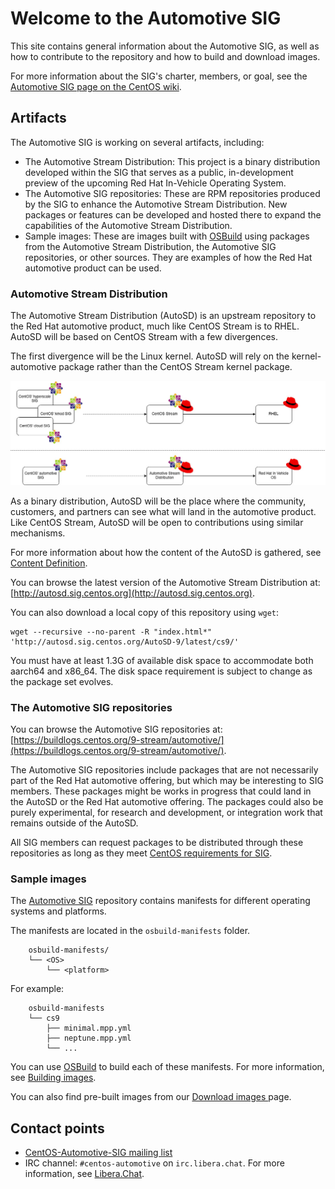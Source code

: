 # Welcome to the Automotive SIG

This site contains general information about the Automotive SIG, as well as
how to contribute to the repository and how to build and download images.

For more information about the SIG's charter, members, or goal, see the
[Automotive SIG page on the CentOS wiki](https://wiki.centos.org/SpecialInterestGroup/Automotive).


## Artifacts

The Automotive SIG is working on several artifacts, including:

* The Automotive Stream Distribution: This project is a binary
  distribution developed within the SIG that serves as a public,
  in-development preview of the upcoming Red Hat In-Vehicle
  Operating System.
* The Automotive SIG repositories: These are RPM repositories produced
  by the SIG to enhance the Automotive Stream Distribution.
  New packages or features can be developed and hosted there to
  expand the capabilities of the Automotive Stream Distribution.
* Sample images: These are images built with [OSBuild](https://www.osbuild.org/)
  using packages from the Automotive Stream Distribution,
  the Automotive SIG repositories, or other sources. They are
  examples of how the Red Hat automotive product can be used.

### Automotive Stream Distribution

The Automotive Stream Distribution (AutoSD) is an upstream repository
to the Red Hat automotive product, much like CentOS Stream is to RHEL.
AutoSD will be based on CentOS Stream with a few divergences.

The first divergence will be the Linux kernel. AutoSD will
rely on the kernel-automotive package rather than the CentOS
Stream kernel package.

![Automotive Stream Distribution vs CentOS Stream](img/AutoSD_CS.jpg)

As a binary distribution, AutoSD will be the place where the
community, customers, and partners can see what will land in
the automotive product. Like CentOS Stream, AutoSD will
be open to contributions using similar mechanisms.

For more information about how the content of the AutoSD
is gathered, see [Content Definition](https://sigs.centos.org/automotive/content_definition/).

You can browse the latest version of the Automotive Stream Distribution at:
[http://autosd.sig.centos.org](http://autosd.sig.centos.org).

You can also download a local copy of this repository using `wget`:

```
wget --recursive --no-parent -R "index.html*" 'http://autosd.sig.centos.org/AutoSD-9/latest/cs9/'
```

You must have at least 1.3G of available disk space to accommodate
both aarch64 and x86_64. The disk space requirement is subject to
change as the package set evolves.

### The Automotive SIG repositories

You can browse the Automotive SIG repositories at:
[https://buildlogs.centos.org/9-stream/automotive/](https://buildlogs.centos.org/9-stream/automotive/).

The Automotive SIG repositories include packages that are not
necessarily part of the Red Hat automotive offering, but which
may be interesting to SIG members. These packages might be works
in progress that could land in the AutoSD or the Red Hat automotive
offering. The packages could also be purely experimental, for research and
development, or integration work that remains outside of the AutoSD.

All SIG members can request packages to be distributed through these
repositories as long as they meet [CentOS requirements for SIG](https://wiki.centos.org/SpecialInterestGroup#Requirements).


### Sample images

The [Automotive SIG](https://gitlab.com/redhat/automotive/automotive-sig)
repository contains manifests for different operating systems and platforms.

The manifests are located in the `osbuild-manifests` folder.
```
    osbuild-manifests/
    └── <OS>
        └── <platform>
```

For example:
```
    osbuild-manifests
    └── cs9
        ├── minimal.mpp.yml
        ├── neptune.mpp.yml
        └── ...
```

You can use [OSBuild](https://www.osbuild.org/) to build each of these manifests.
For more information, see [Building images](https://sigs.centos.org/automotive/building/).

You can also find pre-built images from our [Download images
](https://sigs.centos.org/automotive/download_images/) page.


## Contact points

* [CentOS-Automotive-SIG mailing list](https://lists.centos.org/mailman/listinfo/centos-automotive-sig)
* IRC channel: `#centos-automotive` on `irc.libera.chat`. For more information, see [Libera.Chat](https://libera.chat/>).
